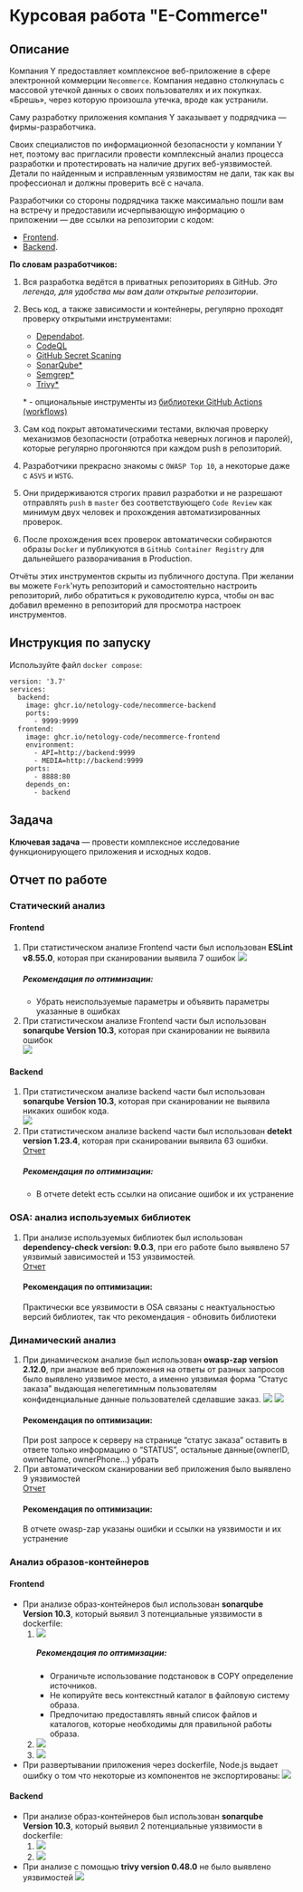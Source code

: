 # Курсовая работа "E-Commerce"
## Описание

Компания Y предоставляет комплексное веб-приложение в сфере электронной коммерции `Necommerce`. Компания недавно столкнулась с массовой утечкой данных о своих пользователях и их покупках. «Брешь», через которую произошла утечка, вроде как устранили.

Саму разработку приложения компания Y заказывает у подрядчика — фирмы-разработчика.

Своих специалистов по информационной безопасности у компании Y нет, поэтому вас пригласили провести комплексный анализ процесса разработки и протестировать на наличие других веб-уязвимостей. Детали по найденным и исправленным уязвимостям не дали, так как вы профессионал и должны проверить всё с начала.

Разработчики со стороны подрядчика также максимально пошли вам на встречу и предоставили исчерпывающую информацию о приложении — две ссылки на репозитории с кодом:
* [Frontend](https://github.com/netology-code/necommerce-frontend).
* [Backend](https://github.com/netology-code/necommerce-backend).

**По словам разработчиков:**
1. Вся разработка ведётся в приватных репозиториях в GitHub. *Это легенда, для удобства мы вам дали открытые репозитории*.

2. Весь код, а также зависимости и контейнеры, регулярно  проходят проверку открытыми инструментами:
    * [Dependabot](https://dependabot.com).
    * [CodeQL](https://docs.github.com/ru/code-security/code-scanning/introduction-to-code-scanning/about-code-scanning-with-codeql)
    * [GitHub Secret Scaning](https://docs.github.com/ru/code-security/secret-scanning/about-secret-scanning)
    * [SonarQube\*](https://docs.sonarsource.com/sonarqube/latest/)
    * [Semgrep\*](https://semgrep.dev/)
    * [Trivy\*](https://trivy.dev/)
    
    \* - опциональные инструменты из [библиотеки GitHub Actions (workflows)](https://docs.github.com/en/actions/security-guides/security-hardening-for-github-actions)
3. Сам код покрыт автоматическими тестами, включая проверку механизмов безопасности (отработка неверных логинов и паролей), которые регулярно прогоняются при каждом push в репозиторий.

4. Разработчики прекрасно знакомы с `OWASP Top 10`, а некоторые даже с `ASVS` и `WSTG`.

5. Они придерживаются строгих правил разработки и не разрешают отправлять `push` в `master` без соответствующего `Code Review` как минимум двух человек и прохождения автоматизированных проверок.

6. После прохождения всех проверок автоматически собираются образы `Docker` и публикуются в `GitHub Container Registry` для дальнейшего разворачивания в Production.

Отчёты этих инструментов скрыты из публичного доступа. При желании вы можете `Fork`'нуть репозиторий и самостоятельно настроить репозиторий, либо обратиться к руководителю курса, чтобы он вас добавил временно в репозиторий для просмотра настроек инструментов.

## Инструкция по запуску

Используйте файл `docker compose`:
```
version: '3.7'
services:
  backend:
    image: ghcr.io/netology-code/necommerce-backend
    ports:
      - 9999:9999
  frontend:
    image: ghcr.io/netology-code/necommerce-frontend
    environment:
      - API=http://backend:9999
      - MEDIA=http://backend:9999
    ports:
      - 8888:80
    depends_on:
      - backend
```
## Задача

**Ключевая задача** — провести комплексное исследование функционирующего приложения и исходных кодов.
<h2>Отчет по работе</h2>
<h3>Статический анализ</h3>
<h4>Frontend</h4>
<ol>
<li>При статистическом анализе Frontend части был использован <b>ESLint v8.55.0</b>, которая при сканировании выявила 7 ошибок 
<img src="https://github.com/Medok228/Course_work_E_Commerce/blob/main/images/image8.png">
  <h5>Рекомендация по оптимизации:</h5>
	<ul>
	<li>
	Убрать неиспользуемые параметры и объявить параметры указанные в ошибках</li></ul>

</li>
<li>
  При статистическом анализе Frontend части был использован <b>sonarqube Version 10.3</b>, которая при сканировании не выявила ошибок<br>
  <img src="https://github.com/Medok228/Course_work_E_Commerce/blob/main/images/image7.png">
</li>
  
</ol>
<h4>Backend</h4>
<ol>
<li>
  При статистическом анализе backend части был использован <b>sonarqube Version 10.3</b>, которая при сканировании не выявила никаких ошибок кода.<br>
  <img src="https://github.com/Medok228/Course_work_E_Commerce/blob/main/images/image2.png">
</li>
<li>
  При статистическом анализе backend части был использован <b>detekt version 1.23.4</b>, которая при сканировании выявила 63 ошибки.<br>
  <a href="https://github.com/Medok228/Course_work_E_Commerce/blob/main/detekt%20report.html">Отчет</a>
 <h5>Рекомендация по оптимизации:</h5>
	<ul>
	<li>В отчете detekt есть ссылки на описание ошибок и их устранение</li>
	</ul>

	
</li>
</ol>
<h3>OSA: анализ используемых библиотек</h3>
<ol>
	<li>
		При анализе используемых библиотек был использован <b>dependency-check version: 9.0.3</b>,
при его работе было выявлено 57 уязвимый зависимостей и 153 уязвимостей.<br>
		<a href="https://github.com/Medok228/Course_work_E_Commerce/blob/main/Dependency-Check%20Report.html">Отчет</a>
		<h4>Рекомендация по оптимизации:</h4>
	Практически все уязвимости в OSA связаны с неактуальностью версий библиотек, так что рекомендация - обновить библиотеки
	</li>
</ol>
<h3>Динамический анализ</h3>
<ol>
	<li>
	При динамическом анализе был использован <b>owasp-zap version 2.12.0</b>, при анализе веб приложения на ответы от разных запросов было выявлено уязвимое место, а именно уязвимая форма “Статус заказа” выдающая нелегетимным пользователям конфиденциальные данные пользователей сделавшие заказ.
		<img src="https://github.com/Medok228/Course_work_E_Commerce/blob/main/images/image10.png">
		<img src="https://github.com/Medok228/Course_work_E_Commerce/blob/main/images/image1.png">
		<h4>Рекомендация по оптимизации:</h4>
При  post запросе к серверу на странице “статус заказа” оставить в ответе только информацию о “STATUS”, остальные данные(ownerID, ownerName, ownerPhone…) убрать
	</li>
	<li>
		При автоматическом сканировании веб приложения было выявлено 9 уязвимостей<br>
		<a href="https://github.com/Medok228/Course_work_E_Commerce/blob/main/owasp-zap.zip">Отчет</a>
		<h4>Рекомендация по оптимизации:</h4>
		В отчете owasp-zap указаны ошибки и ссылки на уязвимости и их устранение
	</li>
</ol>
<h3>Анализ образов-контейнеров</h3>
<h4>Frontend</h4>
<ul>
	<li>
		При анализе образ-контейнеров был использован <b>sonarqube Version 10.3</b>, который выявил 3 потенциальные уязвимости в dockerfile:
		<ol>
			<li>
				<img src="https://github.com/Medok228/Course_work_E_Commerce/blob/main/images/image3.png">
				<h5>Рекомендация по оптимизации:</h5>
				<ul>
					<li>
						Ограничьте использование подстановок в COPY определение источников.
					</li>
					<li>
						Не копируйте весь контекстный каталог в файловую систему образа.
					</li>
					<li>
						Предпочитаю предоставлять явный список файлов и каталогов, которые необходимы для правильной работы образа.
					</li>
				</ul>
			</li>
			<li>
				<img src="https://github.com/Medok228/Course_work_E_Commerce/blob/main/images/image6.png">
			</li>
			<li>
				<img src="https://github.com/Medok228/Course_work_E_Commerce/blob/main/images/image11.png">
			</li>
		</ol>
	</li>
	<li>
		При развертывании приложения через dockerfile, Node.js выдает ошибку о том что некоторые из компонентов не экспортированы:
		<img src="https://github.com/Medok228/Course_work_E_Commerce/blob/main/images/image.png">
	</li>
</ul>
<h4>Backend</h4>
<ul>
	<li>
		При анализе образ-контейнеров был использован <b>sonarqube Version 10.3</b>, который выявил 2 потенциальные уязвимости в dockerfile:
		<ol>
			<li>
				<img src="https://github.com/Medok228/Course_work_E_Commerce/blob/main/images/image5.png">
			</li>
			<li>
				<img src="https://github.com/Medok228/Course_work_E_Commerce/blob/main/images/image4.png">
			</li>
		</ol>
	</li>
	<li>
		При анализе с помощью <b>trivy version 0.48.0</b> не было выявлено уязвимостей
		<img src="https://github.com/Medok228/Course_work_E_Commerce/blob/main/images/image9.png">
	</li>
</ul>


  

